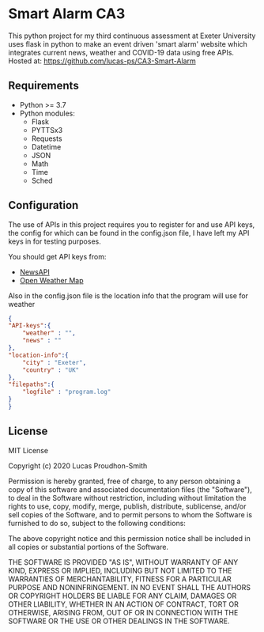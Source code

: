 # Smart Alarm CA3

This python project for my third continuous assessment at Exeter University uses flask in python to make an event driven 'smart alarm' website which integrates current news, weather and COVID-19 data using free APIs. Hosted at: https://github.com/lucas-ps/CA3-Smart-Alarm
## Requirements
* Python >= 3.7
* Python modules:
  * Flask
  * PYTTSx3
  * Requests
  * Datetime
  * JSON
  * Math
  * Time
  * Sched

## Configuration
The use of APIs in this project requires you to register for and use API keys, the config for which can be found in the config.json file, I have left my API keys in for testing purposes.

You should get API keys from:
* [NewsAPI](https://newsapi.org/)
* [Open Weather Map](https://openweathermap.org/)

Also in the config.json file is the location info that the program will use for weather

```JSON
{
"API-keys":{
    "weather" : "",
    "news" : ""
},
"location-info":{
    "city" : "Exeter",
    "country" : "UK"
},
"filepaths":{
    "logfile" : "program.log"
}
}
```

## License
MIT License

Copyright (c) 2020 Lucas Proudhon-Smith

Permission is hereby granted, free of charge, to any person obtaining a copy
of this software and associated documentation files (the "Software"), to deal
in the Software without restriction, including without limitation the rights
to use, copy, modify, merge, publish, distribute, sublicense, and/or sell
copies of the Software, and to permit persons to whom the Software is
furnished to do so, subject to the following conditions:

The above copyright notice and this permission notice shall be included in all
copies or substantial portions of the Software.

THE SOFTWARE IS PROVIDED "AS IS", WITHOUT WARRANTY OF ANY KIND, EXPRESS OR
IMPLIED, INCLUDING BUT NOT LIMITED TO THE WARRANTIES OF MERCHANTABILITY,
FITNESS FOR A PARTICULAR PURPOSE AND NONINFRINGEMENT. IN NO EVENT SHALL THE
AUTHORS OR COPYRIGHT HOLDERS BE LIABLE FOR ANY CLAIM, DAMAGES OR OTHER
LIABILITY, WHETHER IN AN ACTION OF CONTRACT, TORT OR OTHERWISE, ARISING FROM,
OUT OF OR IN CONNECTION WITH THE SOFTWARE OR THE USE OR OTHER DEALINGS IN THE
SOFTWARE.
